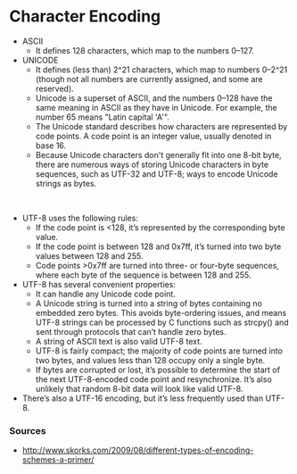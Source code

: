 Character Encoding
==================

- ASCII
    - It defines 128 characters, which map to the numbers 0–127.
- UNICODE
    - It defines (less than) 2^21 characters, which map to numbers 0–2^21 (though not all numbers are currently assigned, and some are reserved).
    - Unicode is a superset of ASCII, and the numbers 0–128 have the same meaning in ASCII as they have in Unicode. For example, the number 65 means "Latin capital 'A'".
    - The Unicode standard describes how characters are represented by code points. A code point is an integer value, usually denoted in base 16.
    - Because Unicode characters don't generally fit into one 8-bit byte, there are numerous ways of storing Unicode characters in byte sequences, such as UTF-32 and UTF-8; ways to encode Unicode strings as bytes.

<br>

- UTF-8 uses the following rules:
    - If the code point is <128, it’s represented by the corresponding byte value.
    - If the code point is between 128 and 0x7ff, it’s turned into two byte values between 128 and 255.
    - Code points >0x7ff are turned into three- or four-byte sequences, where each byte of the sequence is between 128 and 255.
- UTF-8 has several convenient properties:
    - It can handle any Unicode code point.
    - A Unicode string is turned into a string of bytes containing no embedded zero bytes. This avoids byte-ordering issues, and means UTF-8 strings can be processed by C functions such as strcpy() and sent through protocols that can’t handle zero bytes.
    - A string of ASCII text is also valid UTF-8 text.
    - UTF-8 is fairly compact; the majority of code points are turned into two bytes, and values less than 128 occupy only a single byte.
    - If bytes are corrupted or lost, it’s possible to determine the start of the next UTF-8-encoded code point and resynchronize. It’s also unlikely that random 8-bit data will look like valid UTF-8.
- There’s also a UTF-16 encoding, but it’s less frequently used than UTF-8.

### Sources
- http://www.skorks.com/2009/08/different-types-of-encoding-schemes-a-primer/
